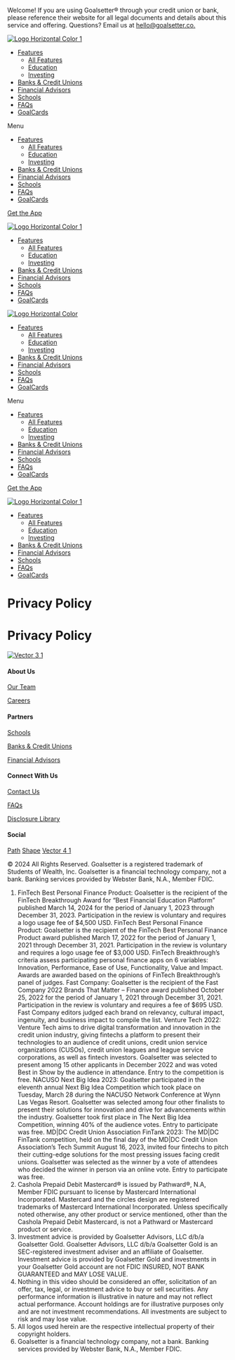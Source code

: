 Welcome! If you are using Goalsetter® through your credit union or bank, please reference their website for all legal documents and details about this service and offering. Questions? Email us at [hello@goalsetter.co.](mailto:hello@goalsetter.co)

[![Logo Horizontal Color 1](https://goalsetter.co/wp-content/uploads/2023/10/Logo-Horizontal-Color-1.svg)](https://goalsetter.co/)

* [Features](https://goalsetter.co/features/)
    * [All Features](https://goalsetter.co/features/)
    * [Education](https://goalsetter.co/education/)
    * [Investing](https://goalsetter.co/investing/)
* [Banks & Credit Unions](https://goalsetter.co/banks-cus/)
* [Financial Advisors](https://goalsetter.co/financial-advisors/)
* [Schools](https://goalsetter.co/schools/)
* [FAQs](https://goalsetter.co/faq/)
* [GoalCards](https://givegoalcards.com/)

Menu

* [Features](https://goalsetter.co/features/)
    * [All Features](https://goalsetter.co/features/)
    * [Education](https://goalsetter.co/education/)
    * [Investing](https://goalsetter.co/investing/)
* [Banks & Credit Unions](https://goalsetter.co/banks-cus/)
* [Financial Advisors](https://goalsetter.co/financial-advisors/)
* [Schools](https://goalsetter.co/schools/)
* [FAQs](https://goalsetter.co/faq/)
* [GoalCards](https://givegoalcards.com/)

[Get the App](https://goalsetter.co/app-download/)

  

[![Logo Horizontal Color 1](https://goalsetter.co/wp-content/uploads/2023/10/Logo-Horizontal-Color-1.svg)](https://goalsetter.co/)

* [Features](https://goalsetter.co/features/)
    * [All Features](https://goalsetter.co/features/)
    * [Education](https://goalsetter.co/education/)
    * [Investing](https://goalsetter.co/investing/)
* [Banks & Credit Unions](https://goalsetter.co/banks-cus/)
* [Financial Advisors](https://goalsetter.co/financial-advisors/)
* [Schools](https://goalsetter.co/schools/)
* [FAQs](https://goalsetter.co/faq/)
* [GoalCards](https://givegoalcards.com/)

[](#)[](#)[](#)

[![Logo Horizontal Color](https://goalsetter.co/wp-content/uploads/2023/11/Logo-Horizontal-Color.svg)](https://goalsetter.co/)

* [Features](https://goalsetter.co/features/)
    * [All Features](https://goalsetter.co/features/)
    * [Education](https://goalsetter.co/education/)
    * [Investing](https://goalsetter.co/investing/)
* [Banks & Credit Unions](https://goalsetter.co/banks-cus/)
* [Financial Advisors](https://goalsetter.co/financial-advisors/)
* [Schools](https://goalsetter.co/schools/)
* [FAQs](https://goalsetter.co/faq/)
* [GoalCards](https://givegoalcards.com/)

Menu

* [Features](https://goalsetter.co/features/)
    * [All Features](https://goalsetter.co/features/)
    * [Education](https://goalsetter.co/education/)
    * [Investing](https://goalsetter.co/investing/)
* [Banks & Credit Unions](https://goalsetter.co/banks-cus/)
* [Financial Advisors](https://goalsetter.co/financial-advisors/)
* [Schools](https://goalsetter.co/schools/)
* [FAQs](https://goalsetter.co/faq/)
* [GoalCards](https://givegoalcards.com/)

[Get the App](https://goalsetter.co/app-download/)

  

[![Logo Horizontal Color 1](https://goalsetter.co/wp-content/uploads/2023/10/Logo-Horizontal-Color-1.svg)](https://goalsetter.co/)

* [Features](https://goalsetter.co/features/)
    * [All Features](https://goalsetter.co/features/)
    * [Education](https://goalsetter.co/education/)
    * [Investing](https://goalsetter.co/investing/)
* [Banks & Credit Unions](https://goalsetter.co/banks-cus/)
* [Financial Advisors](https://goalsetter.co/financial-advisors/)
* [Schools](https://goalsetter.co/schools/)
* [FAQs](https://goalsetter.co/faq/)
* [GoalCards](https://givegoalcards.com/)

[](#)[](#)[](#)

Privacy Policy
==============

Privacy Policy
==============

[![Vector 3 1](https://goalsetter.co/wp-content/uploads/2023/10/Vector-3-1.svg)](https://goalsetter.co/)

#### About Us

[Our Team](https://goalsetter.co/our-team/)

[Careers](https://jobs.gusto.com/boards/goalsetter-e1277a8f-baa6-4ac0-a22a-325609d27fcf)

#### Partners

[Schools](https://goalsetter.co/schools/)

[Banks & Credit Unions](https://goalsetter.co/banks-cus/)

[Financial Advisors](https://goalsetter.co/financial-advisors/)

#### Connect With Us

[Contact Us](https://goalsetter.co/contact/)

[FAQs](https://goalsetter.co/faq/)

[Disclosure Library](https://goalsetter.co/disclosure-library/)

#### Social

[Path](https://www.facebook.com/goalsetterco/) [Shape](https://www.instagram.com/goalsetterco) [Vector 4 1](https://twitter.com/GoalsetterCo)

© 2024 All Rights Reserved. Goalsetter is a registered trademark of Students of Wealth, Inc. Goalsetter is a financial technology company, not a bank. Banking services provided by Webster Bank, N.A., Member FDIC.

1. FinTech Best Personal Finance Product: Goalsetter is the recipient of the FinTech Breakthrough Award for “Best Financial Education Platform” published March 14, 2024 for the period of January 1, 2023 through December 31, 2023. Participation in the review is voluntary and requires a logo usage fee of $4,500 USD. FinTech Best Personal Finance Product: Goalsetter is the recipient of the FinTech Best Personal Finance Product award published March 17, 2022 for the period of January 1, 2021 through December 31, 2021. Participation in the review is voluntary and requires a logo usage fee of $3,000 USD. FinTech Breakthrough’s criteria assess participating personal finance apps on 6 variables: Innovation, Performance, Ease of Use, Functionality, Value and Impact. Awards are awarded based on the opinions of FinTech Breakthrough’s panel of judges. Fast Company: Goalsetter is the recipient of the Fast Company 2022 Brands That Matter – Finance award published October 25, 2022 for the period of January 1, 2021 through December 31, 2021. Participation in the review is voluntary and requires a fee of $695 USD. Fast Company editors judged each brand on relevancy, cultural impact, ingenuity, and business impact to compile the list. Venture Tech 2022: Venture Tech aims to drive digital transformation and innovation in the credit union industry, giving fintechs a platform to present their technologies to an audience of credit unions, credit union service organizations (CUSOs), credit union leagues and league service corporations, as well as fintech investors. Goalsetter was selected to present among 15 other applicants in December 2022 and was voted Best in Show by the audience in attendance. Entry to the competition is free. NACUSO Next Big Idea 2023: Goalsetter participated in the eleventh annual Next Big Idea Competition which took place on Tuesday, March 28 during the NACUSO Network Conference at Wynn Las Vegas Resort. Goalsetter was selected among four other finalists to present their solutions for innovation and drive for advancements within the industry. Goalsetter took first place in The Next Big Idea Competition, winning 40% of the audience votes. Entry to participate was free. MD|DC Credit Union Association FinTank 2023: The MD|DC FinTank competition, held on the final day of the MD|DC Credit Union Association’s Tech Summit August 16, 2023, invited four fintechs to pitch their cutting-edge solutions for the most pressing issues facing credit unions. Goalsetter was selected as the winner by a vote of attendees who decided the winner in person via an online vote. Entry to participate was free.
2. Cashola Prepaid Debit Mastercard® is issued by Pathward®, N.A, Member FDIC pursuant to license by Mastercard International Incorporated. Mastercard and the circles design are registered trademarks of Mastercard International Incorporated. Unless specifically noted otherwise, any other product or service mentioned, other than the Cashola Prepaid Debit Mastercard, is not a Pathward or Mastercard product or service.
3. Investment advice is provided by Goalsetter Advisors, LLC d/b/a Goalsetter Gold. Goalsetter Advisors, LLC d/b/a Goalsetter Gold is an SEC-registered investment adviser and an affiliate of Goalsetter. Investment advice is provided by Goalsetter Gold and investments in your Goalsetter Gold account are not FDIC INSURED, NOT BANK GUARANTEED and MAY LOSE VALUE.
4. Nothing in this video should be considered an offer, solicitation of an offer, tax, legal, or investment advice to buy or sell securities. Any performance information is illustrative in nature and may not reflect actual performance. Account holdings are for illustrative purposes only and are not investment recommendations. All investments are subject to risk and may lose value.
5. All logos used herein are the respective intellectual property of their copyright holders.
6. Goalsetter is a financial technology company, not a bank. Banking services provided by Webster Bank, N.A., Member FDIC.
